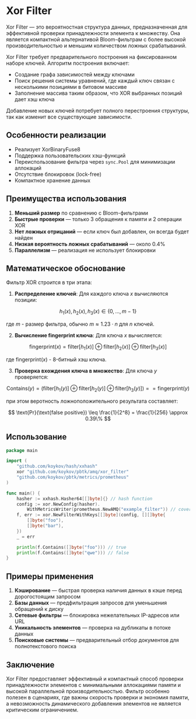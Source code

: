 # Xor Filter

Xor Filter — это вероятностная структура данных, предназначенная для эффективной проверки принадлежности элемента к множеству.
Она является компактной альтернативой Bloom-фильтрам с более высокой производительностью и меньшим количеством ложных срабатываний.

Xor Filter требует предварительного построения на фиксированном наборе ключей. Алгоритм построения включает:
* Создание графа зависимостей между ключами
* Поиск решения системы уравнений, где каждый ключ связан с несколькими позициями в битовом массиве
* Заполнение массива таким образом, что XOR выбранных позиций дает хэш ключа

Добавление новых ключей потребует полного перестроения структуры, так как изменит все существующие зависимости.

## Особенности реализации

* Реализует XorBinaryFuse8
* Поддержка пользовательских хэш-функций
* Переиспользование фильтра через `sync.Pool` для минимизации аллокаций
* Отсутствие блокировок (lock-free)
* Компактное хранение данных

## Преимущества использования

1. **Меньший размер** по сравнению с Bloom-фильтрами
2. **Быстрые проверки** — только 3 обращения к памяти и 2 операции XOR
3. **Нет ложных отрицаний** — если ключ был добавлен, он всегда будет найден
4. **Низкая вероятность ложных срабатываний** — около 0.4%
5. **Параллелизм** — реализация не использует блокировки

## Математическое обоснование

Фильтр XOR строится в три этапа:

1. **Распределение ключей**:
   Для каждого ключа $x$ вычисляются позиции:

$$
h_1(x), h_2(x), h_3(x) \in \{0, \ldots, m-1\}
$$
   
   где $m$ - размер фильтра, обычно $m \approx 1.23 \cdot n$ для $n$ ключей.

2. **Вычисление fingerprint ключа**:
   Для ключа $x$ вычисляется:
   
$$
\text{fingerprint}(x) = \text{filter}[h_1(x)] \oplus \text{filter}[h_2(x)] \oplus \text{filter}[h_3(x)]
$$
   
   где $\text{fingerprint}(x)$ - 8-битный хэш ключа.

3. **Проверка вхождения ключа в множество**:
   Для ключа $y$ проверяется:

$$
\text{Contains}(y) = \left(\text{filter}[h_1(y)] \oplus \text{filter}[h_2(y)] \oplus \text{filter}[h_3(y)]\right) == \text{fingerprint}(y)
$$

при этом веротность ложноположительного результата составляет:

$$
\text{Pr}(\text{false positive}) \leq \frac{1}{2^8} = \frac{1}{256} \approx 0.39\%
$$

## Использование

```go
package main

import (
	"github.com/koykov/hash/xxhash"
	xor "github.com/koykov/pbtk/amq/xor_filter"
	"github.com/koykov/pbtk/metrics/prometheus"
)

func main() {
	hasher := xxhash.Hasher64[[]byte]{} // hash function
	config := xor.NewConfig(hasher).
		WithMetricsWriter(prometheus.NewAMQ("example_filter")) // cover with metrics
	f, err := xor.NewFilterWithKeys[[]byte](config, [][]byte{
		[]byte("foo"),
		[]byte("bar"),
	})
	_ = err

	println(f.Contains([]byte("foo"))) // true
	println(f.Contains([]byte("qwe"))) // false
}
```

## Примеры применения

1. **Кэширование** — быстрая проверка наличия данных в кэше перед дорогостоящим запросом
2. **Базы данных** — предфильтрация запросов для уменьшения обращений к диску
3. **Сетевые фильтры** — блокировка нежелательных IP-адресов или URL
4. **Уникальность элементов** — проверка на дубликаты в потоке данных
5. **Поисковые системы** — предварительный отбор документов для полнотекстового поиска

## Заключение

Xor Filter предоставляет эффективный и компактный способ проверки принадлежности элементов с минимальными аллокациями памяти и высокой параллельной производительностью.
Фильтр особенно полезен в сценариях, где важны скорость проверки и экономия памяти, а невозможность динамического добавления элементов не является критическим ограничением.
